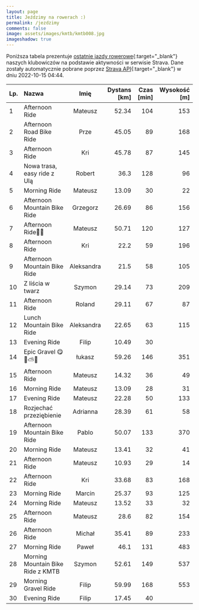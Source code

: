 ```yaml
---
layout: page
title: Jeździmy na rowerach :)
permalink: /jezdzimy
comments: false
image: assets/images/kmtb/kmtb008.jpg
imageshadow: true
---
```


Poniższa tabela prezentuje [ostatnie jazdy rowerowe](https://www.strava.com/clubs/336381){:target="_blank"} naszych klubowiczów na podstawie aktywności w serwisie Strava. Dane zostały automatycznie pobrane poprzez [Strava API](https://developers.strava.com/docs/reference/#api-Clubs-getClubActivitiesById){:target="_blank"} w dniu 2022-10-15 04:44.

Lp. | Nazwa | Imię | Dystans [km] | Czas [min] | Wysokość [m]
:--- | :--- | :---: | ---: | ---: | ---:
1|Afternoon Ride|Mateusz|52.34|104|153
2|Afternoon Road Bike Ride|Prze|45.05|89|168
3|Afternoon Ride|Kri|45.78|87|145
4|Nowa trasa, easy ride z Ulą |Robert|36.3|128|96
5|Morning Ride|Mateusz|13.09|30|22
6|Afternoon Mountain Bike Ride|Grzegorz|26.69|86|156
7|Afternoon Ride🍁🍃|Mateusz|50.71|120|127
8|Afternoon Ride|Kri|22.2|59|196
9|Afternoon Mountain Bike Ride|Aleksandra|21.5|58|105
10|Z liścia w twarz|Szymon|29.14|73|209
11|Afternoon Ride|Roland|29.11|67|87
12|Lunch Mountain Bike Ride|Aleksandra|22.65|63|115
13|Evening Ride|Filip|10.49|30|
14|Epic Gravel 😋🍁⛅🌻|łukasz|59.26|146|351
15|Afternoon Ride|Mateusz|14.32|36|49
16|Morning Ride|Mateusz|13.09|28|31
17|Evening Ride|Mateusz|22.28|50|133
18|Rozjechać przeziębienie |Adrianna|28.39|61|58
19|Afternoon Mountain Bike Ride|Pablo|50.07|133|370
20|Morning Ride|Mateusz|13.41|32|41
21|Afternoon Ride|Mateusz|10.93|29|14
22|Afternoon Ride|Kri|33.68|83|168
23|Morning Ride|Marcin|25.37|93|125
24|Morning Ride|Mateusz|13.52|33|32
25|Afternoon Ride|Mateusz|28.6|82|154
26|Afternoon Ride|Michał|35.41|89|233
27|Morning Ride|Paweł|46.1|131|483
28|Morning Mountain Bike Ride z KMTB|Szymon|52.61|149|537
29|Morning Gravel Ride|Filip|59.99|168|553
30|Evening Ride|Filip|17.45|40|
